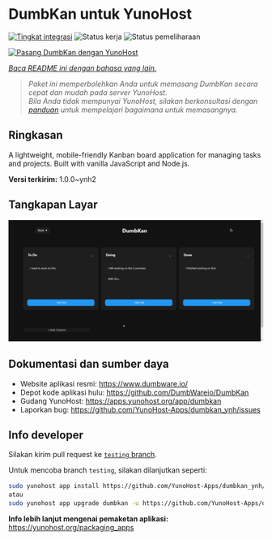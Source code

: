 <!--
N.B.: README ini dibuat secara otomatis oleh <https://github.com/YunoHost/apps/tree/master/tools/readme_generator>
Ini TIDAK boleh diedit dengan tangan.
-->

# DumbKan untuk YunoHost

[![Tingkat integrasi](https://apps.yunohost.org/badge/integration/dumbkan)](https://ci-apps.yunohost.org/ci/apps/dumbkan/)
![Status kerja](https://apps.yunohost.org/badge/state/dumbkan)
![Status pemeliharaan](https://apps.yunohost.org/badge/maintained/dumbkan)

[![Pasang DumbKan dengan YunoHost](https://install-app.yunohost.org/install-with-yunohost.svg)](https://install-app.yunohost.org/?app=dumbkan)

*[Baca README ini dengan bahasa yang lain.](./ALL_README.md)*

> *Paket ini memperbolehkan Anda untuk memasang DumbKan secara cepat dan mudah pada server YunoHost.*  
> *Bila Anda tidak mempunyai YunoHost, silakan berkonsultasi dengan [panduan](https://yunohost.org/install) untuk mempelajari bagaimana untuk memasangnya.*

## Ringkasan

A lightweight, mobile-friendly Kanban board application for managing tasks and projects. Built with vanilla JavaScript and Node.js.


**Versi terkirim:** 1.0.0~ynh2

## Tangkapan Layar

![Tangkapan Layar pada DumbKan](./doc/screenshots/screenshot.png)

## Dokumentasi dan sumber daya

- Website aplikasi resmi: <https://www.dumbware.io/>
- Depot kode aplikasi hulu: <https://github.com/DumbWareio/DumbKan>
- Gudang YunoHost: <https://apps.yunohost.org/app/dumbkan>
- Laporkan bug: <https://github.com/YunoHost-Apps/dumbkan_ynh/issues>

## Info developer

Silakan kirim pull request ke [`testing` branch](https://github.com/YunoHost-Apps/dumbkan_ynh/tree/testing).

Untuk mencoba branch `testing`, silakan dilanjutkan seperti:

```bash
sudo yunohost app install https://github.com/YunoHost-Apps/dumbkan_ynh/tree/testing --debug
atau
sudo yunohost app upgrade dumbkan -u https://github.com/YunoHost-Apps/dumbkan_ynh/tree/testing --debug
```

**Info lebih lanjut mengenai pemaketan aplikasi:** <https://yunohost.org/packaging_apps>
